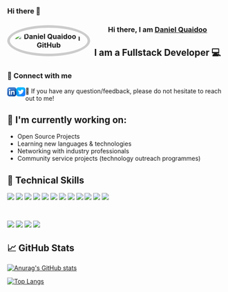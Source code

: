 ### Hi there 👋

<!--
**HeyMrQuaidoo/HeyMrQuaidoo** is a ✨ _special_ ✨ repository because its `README.md` (this file) appears on your GitHub profile.

Here are some ideas to get you started:

- 🔭 I’m currently working on ...
- 🌱 I’m currently learning ...
- 👯 I’m looking to collaborate on ...
- 🤔 I’m looking for help with ...
- 💬 Ask me about ...
- 📫 How to reach me: ...
- 😄 Pronouns: ...
- ⚡ Fun fact: ...
-->

<h3 align="center">
    <img align="left" src="https://avatars.githubusercontent.com/u/46993996?v=4" alt="Daniel Quaidoo | GitHub" width="21px" style="width: 160px; padding:10px; border: 6px solid #ccc; border-radius: 50%;"/>
    Hi there, I am <a href="https://www.linkedin.com/in/danielquaidoo/" target="_blank" rel="noreferrer">Daniel Quaidoo</a>
</h3>

<h2 align="center">
    I am a Fullstack Developer 💻
</h2>

### 🤝 Connect with me

<a href="https://www.linkedin.com/in/danielquaidoo/"><img align="left" src="https://raw.githubusercontent.com/HeyMrQuaidoo/HeyMrQuaidoo/main/images/linkedin.png" alt="Daniel Quaidoo | LinkedIn" width="21px"/></a>
<a href="https://twitter.com/ghavenor"><img align="left" src="https://raw.githubusercontent.com/HeyMrQuaidoo/HeyMrQuaidoo/main/images/twitter.png" alt="Ghavenor | Twitter" width="21px"/></a>

💬 If you have any question/feedback, please do not hesitate to reach out to me!

## 🔭 I'm currently working on:

- Open Source Projects
- Learning new languages & technologies
- Networking with industry professionals
- Community service projects (technology outreach programmes)

## 💼 Technical Skills

<!--![](https://img.shields.io/badge/Code-Postgres-informational?style=flat&logo=PostgreSQL&color=336791)
![](https://img.shields.io/badge/Code-MongoDB-informational?style=flat&logo=SQLite&color=003B57) 
 -->

![](https://img.shields.io/badge/Code-Perl-informational?style=flat&logo=Perl&color=39457E)
![](https://img.shields.io/badge/Code-Python-informational?style=flat&logo=Python&color=3776AB)
![](https://img.shields.io/badge/Code-React-informational?style=flat&logo=react&color=61DAFB)
![](https://img.shields.io/badge/Code-JavaScript-informational?style=flat&logo=JavaScript&color=F7DF1E)
![](https://img.shields.io/badge/Code-Node-informational?style=flat&logo=Node&color=339933)
![](https://img.shields.io/badge/Code-Angular-informational?style=flat&logo=Angular&color=DD0031)
![](https://img.shields.io/badge/Code-HTML5-informational?style=flat&logo=HTML5&color=E34F26)
![](https://img.shields.io/badge/Code-CSS3-informational?style=flat&logo=CSS3&color=1572B6)
![](https://img.shields.io/badge/Code-TypeScript-informational?style=flat&logo=TypeScript&color=F7DF1E)
![](https://img.shields.io/badge/Code-Ruby-informational?style=flat&logo=Ruby&color=CC342D)
![](https://img.shields.io/badge/Code-Ruby_on_Rails-informational?style=flat&logo=Ruby-On-Rails&color=CC0000)
![](https://img.shields.io/badge/Code-Java-informational?style=flat&logo=Java&color=007396)

</br>

![](https://img.shields.io/badge/Tools-Git-informational?style=flat&logo=Git&color=F05032)
![](https://img.shields.io/badge/Tools-GitHub-informational?style=flat&logo=GitHub&color=181717)
![](https://img.shields.io/badge/Tools-NPM-informational?style=flat&logo=NPM&color=CB3837)
![](https://img.shields.io/badge/Tools-Docker-informational?style=flat&logo=Docker&color=2496ED)

## 📈 GitHub Stats

[![Anurag's GitHub stats](https://github-readme-stats.vercel.app/api?username=HeyMrQuaidoo&count_private=true&show_icons=true&theme=gruvbox)](https://github.com/HeyMrQuaidoo)

[![Top Langs](https://github-readme-stats.vercel.app/api/top-langs/?username=DaCardinal&layout=compact)](https://github.com/HeyMrQuaidoo)

<!-- [![Visitors](https://visitor-badge.glitch.me/badge?page_id=yushi1007.yushi1007)](https://www.yushi.dev/) -->

